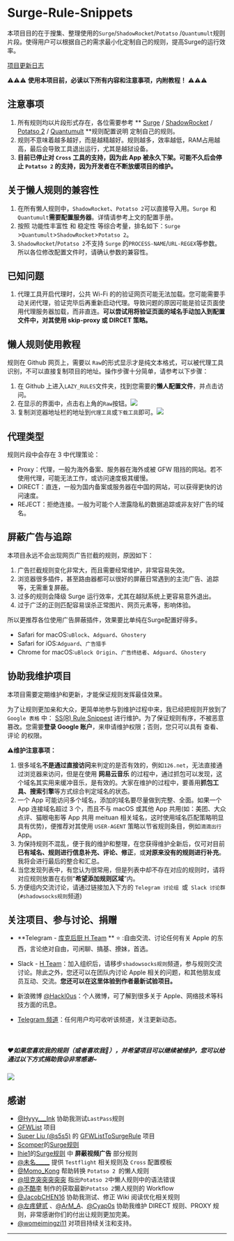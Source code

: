 # Surge-Rule-Snippets
本项目目的在于搜集、整理使用的`Surge`/`ShadowRocket`/`Potatso` /`Quantumult`规则片段。使得用户可以根据自己的需求最小化定制自己的规则，提高Surge的运行效率。

[项目更新日志](https://github.com/Hackl0us/Surge-Rule-Snippets/blob/master/Changelog.md)

⚠️⚠️⚠️ **使用本项目前，必读以下所有内容和注意事项，内附教程！** ⚠️⚠️⚠️

## 注意事项

1. 所有规则均以片段形式存在，各位需要参考 ** [Surge](https://manual.nssurge.com/overview/configuration.html) / [ShadowRocket](https://itunes.apple.com/us/app/shadowrocket/id932747118?mt=8) / [Potatso 2](https://manual.potatso.com/index.html) / [Quantumult](https://itunes.apple.com/cn/app/quantumult/id1252015438?mt=8) **规则配置说明 定制自己的规则。
2. 规则不意味着越多越好，而是越精越好。规则越多，效率越低，RAM占用越高，最后会导致工具退出运行，尤其是越狱设备。
3. **目前已停止对 `Cross` 工具的支持，因为此 App 被永久下架。可能不久后会停止 `Potatso 2` 的支持，因为开发者在不断放缓项目的维护。**

## 关于懒人规则的兼容性

1. 在所有懒人规则中，`ShadowRocket`、`Potatso 2`可以直接导入用。`Surge` 和 `Quantumult`**需要配置服务器**。详情请参考上文的配置手册。
2. 按照 功能性丰富性 和 稳定性 等综合考量，排名如下：`Surge` >`Quantumult`>`ShadowRocket`>`Potatso 2`。
3. `ShadowRocket`/`Potatso 2`不支持 `Surge` 的`PROCESS-NAME`/`URL-REGEX`等参数。所以各位修改配置文件时，请确认参数的兼容性。

## 已知问题

1. 代理工具开启代理时，公共 Wi-Fi 的的验证网页可能无法加载。您可能需要手动关闭代理，验证完毕后再重新启动代理。导致问题的原因可能是验证页面使用代理服务器加载，而非直连。**可以尝试用将验证页面的域名手动加入到配置文件中，对其使用 skip-proxy 或 DIRCET 策略。**

## 懒人规则使用教程

规则在 Github 网页上，需要以 `Raw`的形式显示才是纯文本格式，可以被代理工具识别，不可以直接复制项目的地址。操作步骤十分简单，请参考以下步骤：

1. 在 Github 上进入`LAZY_RULES`文件夹，找到您需要的**懒人配置文件**，并点击访问。
2. 在显示的界面中，点击右上角的`Raw`按钮。![](http://ok9svak43.bkt.clouddn.com/blog/image/github/github_raw_1.jpg)
3. 复制浏览器地址栏的地址到`代理工具`或`下载工具`即可。![](http://ok9svak43.bkt.clouddn.com/blog/image/github/github_raw_2.jpg)

## 代理类型

规则片段中会存在 3 中代理策论：

- Proxy：代理，一般为海外备案、服务器在海外或被 GFW 阻挡的网站。若不使用代理，可能无法工作，或访问速度极其缓慢。
- DIRECT：直连，一般为国内备案或服务器在中国的网站，可以获得更快的访问速度。
- REJECT：拒绝连接。一般为可能个人泄露隐私的数据追踪或非友好广告的域名。

## 屏蔽广告与追踪

本项目永远不会出现网页广告拦截的规则，原因如下：

1. 广告拦截规则变化非常大，而且需要经常维护，非常容易失效。
2. 浏览器很多插件，甚至路由器都可以很好的屏蔽日常遇到的主流广告、追踪等，无需重复屏蔽。
3. 过多的规则会降级 Surge 运行效率，尤其在越狱系统上更容易意外退出。
4. 过于广泛的正则匹配容易误杀正常图片、网页元素等，影响体验。

所以更推荐各位使用广告屏蔽插件，效果要比单纯在Surge配置好得多。

- Safari for macOS:`uBlock`、`Adguard`、`Ghostery`
- Safari for iOS:`Adguard`、`广告猎手`
- Chrome for macOS:`uBlock Origin`、`广告终结者`、`Adguard`、`Ghostery`

## 协助我维护项目

本项目需要定期维护和更新，才能保证规则发挥最佳效果。

为了让规则更加亲和大众，更简单地参与到维护过程中来，我已经把规则开放到了 `Google 表格` 中： [SS(R) Rule Snippest](https://docs.google.com/spreadsheets/d/1yZCkmfVBYKHOBmlwPIBHGiFYLs1cwAv5ebirwZfr_20/edit?usp=sharing) 进行维护。为了保证规则有序，不被恶意篡改。您需要**登录 Google 账户**，来申请维护权限；否则，您只可以具有 查看、评论 的权限。

⚠️**维护注意事项：**

1. 很多域名**不是通过直接访问**来判定的是否有效的，例如`126.net`，无法直接通过浏览器来访问，但是在使用 **网易云音乐** 的过程中，通过抓包可以发现，这个域名其实用来缓冲音乐，是有效的。大家在维护的过程中，要善用**抓包工具、搜索引擎**等方式综合判定域名的状态。
2. 一个 App 可能访问多个域名，添加的域名要尽量做到完整、全面。如果一个 App 连接域名超过 3 个，而且不与 macOS 或其他 App 共用(如：美团、大众点评、猫眼电影等 App 共用 meituan 相关域名，这时使用域名匹配策略明显具有优势)，便推荐对其使用 `USER-AGENT` 策略以节省规则条目，例如`滴滴出行`App。
3. 为保持规则不混乱，便于我的维护和整理，在您获得维护全新后，仅可对目前**已有域名、规则进行信息补充、评论、修正**，或**对原来没有的规则进行补充**。我将会进行最后的整合和汇总。
4. 当您发现列表中，有您认为很常用，但是列表中却不存在对应的规则时，请将对应规则放置在右侧“**希望添加规则区域**”内。
5. 方便组内交流讨论，请通过链接加入下方的 `Telegram 讨论组 `或` Slack 讨论群`(`#shadowsocks规则`频道)

## 关注项目、参与讨论、捐赠

- **Telegram - [库克后厨 H Team](https://t.me/joinchat/EAPjDBMDRpVpCtB8ur85sQ) ** ⭐️ :自由交流、讨论任何有关 Apple 的东西，言论绝对自由，可闲聊、搞基、撩妹，首选。


- Slack - [H Team](https://join.slack.com/hackl0us/shared_invite/MTkyMjY3NDgyMjkwLTE0OTY0OTY5MzUtZDAyNTczZjZkOA)：加入组织后，请移步`shadowsocks规则`频道，参与规则交流讨论。除此之外，您还可以在团队内讨论 Apple 相关的问题，和其他朋友成员互动、交流。**您还可以在这里体验到作者最新试验项目。**

- 新浪微博 [@Hackl0us](weibo.com/hackl0us)：个人微博，可了解到很多关于 Apple、网络技术等科技方面的讯息。

- [Telegram 频道](https://t.me/joinchat/AAAAAEBbyO8dblJS4QQ1hw)：任何用户均可收听该频道，关注更新动态。

  ​

##### ❤️如果您喜欢我的规则（或者喜欢我🤪），并希望项目可以继续被维护，您可以给通过以下方式捐助我😜非常感谢~
  ![](http://ok9svak43.bkt.clouddn.com/blog/image/github/donation.png)



## 感谢
- [@Hyyy___Ink](http://weibo.com/u/3041958065) 协助我测试`LastPass`规则
- [GFWList](https://github.com/gfwlist/gfwlist) 项目
- [Super Liu (@s5s5)](https://medium.com/@s5s5) 的 [GFWListToSurgeRule](https://s5s5.github.io/GFWListToSurgeRule.js/) 项目
- [Scomper](http://weibo.com/scomper)的[Surge规则](https://gist.githubusercontent.com/scomper/915b04a974f9e11952babfd0bbb241a8/raw/surge.conf)
- [lhie1](http://weibo.com/809005537)的[Surge规则](https://github.com/lhie1/Surge) 中 **屏蔽视频广告** 部分规则
- [@未名\_\_\_\_\_](http://weibo.com/u/2305957833) 提供 `Testflight` 相关规则及 `Cross` 配置模板
- [@Momo_Kong](https://twitter.com/momo_kon9) 帮助转换 `Potatso 2 `的懒人规则
- [@坦克突突突突突](http://weibo.com/u/2896304111) 指出`Potatso 2`中懒人规则中的语法错误 
- [@不酷李](http://weibo.com/leexumeng)  制作的获取最新`Potatso 2`懒人规则的 Workflow
- [@JacobCHEN16](http://weibo.com/jacksunny) 协助我测试、修正 Wiki 阅读优化相关规则
- [@左疼健贰](http://weibo.com/sunmihora) 、[@ArM_A](http://weibo.com/u/2643106141)、[@Cyap0s](https://weibo.com/u/1772218935) 协助我维护 DIRECT 规则、PROXY 规则，非常感谢你们的付出让规则更加完美。
- [@womeimingzi11](https://github.com/womeimingzi11) 对项目持续关注和支持。

---
